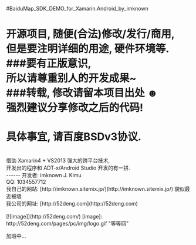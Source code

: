 #BaiduMap_SDK_DEMO_for_Xamarin.Android_by_imknown

开源项目, 随便(合法)修改/发行/商用, <br />
但是要注明详细的用途, 硬件环境等. <br />
###要有正版意识, <br />所以请尊重别人的开发成果~
<br />
###转载, 修改请留本项目出处 ☻<br />强烈建议分享修改之后的代码!
<br />
=====
具体事宜, 请百度BSDv3协议.<br />
=====
<br />
借助 Xamarin4 + VS2013 强大的跨平台技术,<br />
开发出的程序和 ADT-x/Android Studio 开发的有一拼.
<br />
------
开发者: imknown J. Kimu<br />
QQ: 1034557712<br />
我自己的网站: [http://imknown.sitemix.jp/](http://imknown.sitemix.jp/) 貌似最近被墙<br />
我公司的网址: [http://52deng.com](http://52deng.com)<br />
<br />
[![image]](http://52deng.com/)
[image]: http://52deng.com/pages/pc/img/logo.gif "等等网"

加班中...